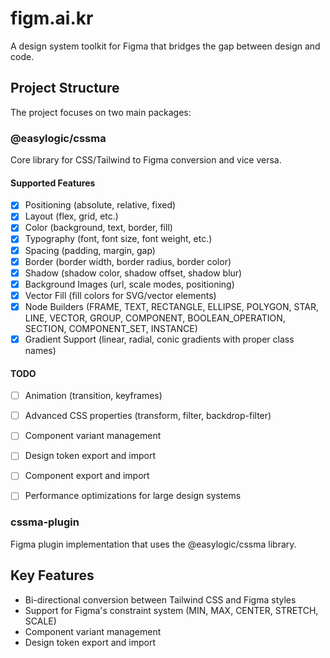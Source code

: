 # figm.ai.kr

A design system toolkit for Figma that bridges the gap between design and code.

## Project Structure

The project focuses on two main packages:

### @easylogic/cssma

Core library for CSS/Tailwind to Figma conversion and vice versa.

#### Supported Features

- [x] Positioning (absolute, relative, fixed)
- [x] Layout (flex, grid, etc.)
- [x] Color (background, text, border, fill)
- [x] Typography (font, font size, font weight, etc.)
- [x] Spacing (padding, margin, gap)
- [x] Border (border width, border radius, border color)
- [x] Shadow (shadow color, shadow offset, shadow blur)
- [x] Background Images (url, scale modes, positioning)
- [x] Vector Fill (fill colors for SVG/vector elements)
- [x] Node Builders (FRAME, TEXT, RECTANGLE, ELLIPSE, POLYGON, STAR, LINE, VECTOR, GROUP, COMPONENT, BOOLEAN_OPERATION, SECTION, COMPONENT_SET, INSTANCE)
- [x] Gradient Support (linear, radial, conic gradients with proper class names)

#### TODO
- [ ] Animation (transition, keyframes)
- [ ] Advanced CSS properties (transform, filter, backdrop-filter)
- [ ] Component variant management
- [ ] Design token export and import
- [ ] Component export and import
- [ ] Performance optimizations for large design systems



### cssma-plugin

Figma plugin implementation that uses the @easylogic/cssma library.

## Key Features

- Bi-directional conversion between Tailwind CSS and Figma styles
- Support for Figma's constraint system (MIN, MAX, CENTER, STRETCH, SCALE)
- Component variant management
- Design token export and import
